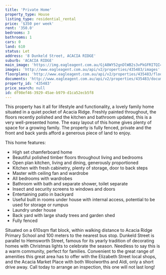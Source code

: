 ```yaml
---
title: 'Private Home'
property_type: House
listing_type: residential_rental
price: '$350 per week'
rent: '350.0'
bedrooms: 3
bathrooms: 1
cars: 0
land: 610
status: Let
address: '8 Dunkeld Street, ACACIA RIDGE'
suburb: 'ACACIA RIDGE'
main_image: 'https://img.eagleagent.com.au/GjA8WY52gnDlWB2s3vPkGFRITQI=/1280x854/smart/https://s3-us-west-2.amazonaws.com/eagleagent-orig/images/6824815/421628674-image-M.jpg'
images: 'http://www.eagleagent.com.au/api/v2/properties/435483/images'
floorplans: 'http://www.eagleagent.com.au/api/v2/properties/435483/floorplans'
documents: 'http://www.eagleagent.com.au/api/v2/properties/435483/documents'
property_id: '435483'
price_search: null
id: df98ef46-3929-45ae-b979-d1ca52ecb5f8
---
```

This property has it all for lifestyle and functionality, a lovely family home situated in a quiet pocket of Acacia Ridge. Freshly painted throughout, the floors recently polished and the kitchen and bathroom updated, this is a very well-presented home. The easy layout of this home gives plenty of space for a growing family. The property is fully fenced, private and the front and back yards afford a generous piece of land to enjoy.

This home features:

*  High set chamferboard home
*  Beautiful polished timber floors throughout living and bedrooms
*  Open plan kitchen, living and dining, generously proportioned
*  Kitchen with fresh cabinetry, plenty of storage, door to back steps
*  Master with ceiling fan and wardrobe
*  All bedrooms with wardrobes
*  Bathroom with bath and separate shower, toilet separate
*  Insect and security screens to windows and doors
*  Entertaining patio in backyard
*  Useful built in rooms under house with internal access, potential to be used for storage or rumpus
*  Laundry under house
*  Back yard with large shady trees and garden shed
*  Fully fenced

Situated on a 610sqm flat block, within walking distance to Acacia Ridge Primary School and 100 meters to the nearest bus stop. Dunkeld Street is parallel to Hemsworth Street, famous for its yearly tradition of decorating homes with Christmas lights to celebrate the season. Needless to say this is a warm community, perfect for families. Convenient to the great range of amenities this great area has to offer with the Elizabeth Street local shops, and the Acacia Market Place with both Woolworths and Aldi, only a short drive away. Call today to arrange an inspection, this one will not last long!